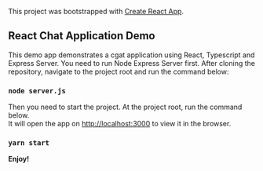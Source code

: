 This project was bootstrapped with [Create React App](https://github.com/facebook/create-react-app).

## React Chat Application Demo

This demo app demonstrates a cgat application using React, Typescript and Express Server.
You need to run Node Express Server first. After cloning the repository, navigate to the project root and run the command below:

### `node server.js`

Then you need to start the project. At the project root, run the command below.<br />
It will open the app on [http://localhost:3000](http://localhost:3000) to view it in the browser.

### `yarn start`

**Enjoy!**


